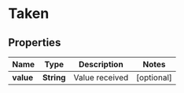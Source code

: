 
# Taken

## Properties
Name | Type | Description | Notes
------------ | ------------- | ------------- | -------------
**value** | **String** | Value received |  [optional]



